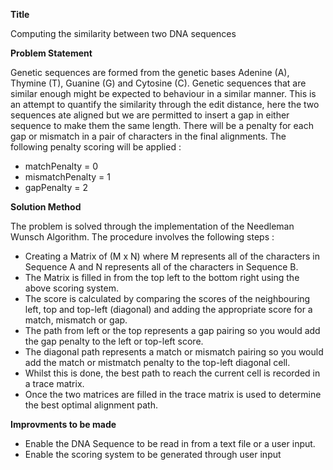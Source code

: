**Title** 

Computing the similarity between two DNA sequences

**Problem Statement**

Genetic sequences are formed from the genetic bases Adenine (A), Thymine (T), Guanine (G) and Cytosine (C). Genetic sequences that are similar enough might be expected to behaviour in a similar manner. This is an attempt to quantify the similarity through the edit distance, here the two sequences ate aligned but we are permitted to insert a gap in either sequence to make them the same length. There will be a penalty for each gap or mismatch in a pair of characters in the final alignments. The following penalty scoring will be applied :
- matchPenalty = 0
- mismatchPenalty = 1
- gapPenalty = 2


**Solution Method**

The problem is solved through the implementation of the Needleman Wunsch Algorithm. 
The procedure involves the following steps :
  - Creating a Matrix of (M x N) where M represents all of the characters in Sequence A and N represents all of the characters in Sequence B.
  - The Matrix is filled in from the top left to the bottom right using the above scoring system.
  - The score is calculated by comparing the scores of the neighbouring left, top and top-left (diagonal) and adding the appropriate score for a match, mismatch or gap.
  - The path from left or the top represents a gap pairing so you would add the gap penalty to the left or top-left score.
  - The diagonal path represents a match or mismatch pairing so you would add the match or mistmatch penalty to the top-left diagonal cell. 
  - Whilst this is done, the best path to reach the current cell is recorded in a trace matrix.
  - Once the two matrices are filled in the trace matrix is used to determine the best optimal alignment path.

  **Improvments to be made**
  - Enable the DNA Sequence to be read in from a text file or a user input. 
  - Enable the scoring system to be generated through user input
